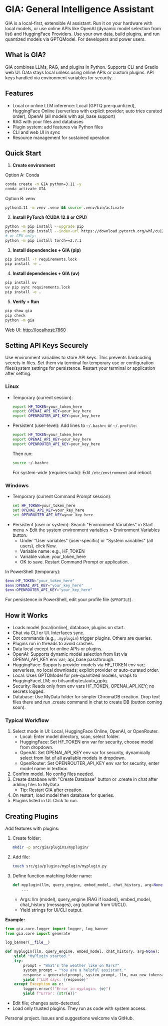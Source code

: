 # **GIA: General Intelligence Assistant**

GIA is a local-first, extensible AI assistant. Run it on your hardware with local models, or use online APIs like OpenAI (dynamic model selection from list) and HuggingFace Providers. Use your own data, build plugins, and run quantized models via GPTQModel. For developers and power users.

## What is GIA?
GIA combines LLMs, RAG, and plugins in Python. Supports CLI and Gradio web UI. Data stays local unless using online APIs or custom plugins. API keys handled via environment variables for security.

## Features
- Local or online LLM inference: Local (GPTQ pre-quantized), HuggingFace Online (serverless with explicit provider; auto tries curated order), OpenAI (all models with api_base support)
- RAG with your files and databases
- Plugin system: add features via Python files
- CLI and web UI in sync
- Resource management for sustained operation

## Quick Start

1. **Create environment**

Option A: Conda

```bash
conda create -n GIA python=3.11 -y
conda activate GIA
```

Option B: venv

```bash
python3.11 -m venv .venv && source .venv/bin/activate
```

2. **Install PyTorch (CUDA 12.8 or CPU)**

```bash
python -m pip install --upgrade pip
python -m pip install --index-url https://download.pytorch.org/whl/cu128 "torch==2.7.1+cu128"
# or CPU only:
python -m pip install torch==2.7.1
```

3. **Install dependencies + GIA (pip)**

```bash
pip install -r requirements.lock
pip install -e .
```

4. **Install dependencies + GIA (uv)**

```bash
pip install uv
uv pip sync requirements.lock
pip install -e .
```

5. **Verify + Run**

```bash
pip show gia
pip check
python -m gia
```

Web UI: [http://localhost:7860](http://localhost:7860)


## Setting API Keys Securely

Use environment variables to store API keys. This prevents hardcoding secrets in files. Set them via terminal for temporary use or configuration files/system settings for persistence. Restart your terminal or application after setting.

### Linux
- Temporary (current session):
  ```bash
  export HF_TOKEN=your_token_here
  export OPENAI_API_KEY=your_key_here
  export OPENROUTER_API_KEY=your_key_here
  ```
- Persistent (user-level):
  Add lines to `~/.bashrc` or `~/.profile`:
  ```bash
  export HF_TOKEN=your_token_here
  export OPENAI_API_KEY=your_key_here
  export OPENROUTER_API_KEY=your_key_here
  ```
  Then run:
  ```bash
  source ~/.bashrc
  ```
  For system-wide (requires sudo): Edit `/etc/environment` and reboot.

### Windows
- Temporary (current Command Prompt session):
  ```cmd
  set HF_TOKEN=your_token_here
  set OPENAI_API_KEY=your_key_here
  set OPENROUTER_API_KEY=your_key_here
  ```
- Persistent (user or system):
  Search "Environment Variables" in Start menu > Edit the system environment variables > Environment Variables button.
  - Under "User variables" (user-specific) or "System variables" (all users), click New.
  - Variable name: e.g., HF_TOKEN
  - Variable value: your_token_here
  - OK to save. Restart Command Prompt or application.

In PowerShell (temporary):
```powershell
$env:HF_TOKEN="your_token_here"
$env:OPENAI_API_KEY="your_key_here"
$env:OPENROUTER_API_KEY="your_key_here"
```

For persistence in PowerShell, edit your profile file (`$PROFILE`).

## How it Works

- Loads model (local/online), database, plugins on start.
- Chat via CLI or UI. Interfaces sync.
- Dot commands (e.g., `.myplugin`) trigger plugins. Others are queries.
- Plugins run in threads to avoid crashes.
- Data local except for online APIs or plugins.
- OpenAI: Supports dynamic model selection from list via OPENAI_API_KEY env var; api_base passthrough.
- HuggingFace: Supports provider models via HF_TOKEN env var; serverless, no local downloads; explicit provider or auto-curated order.
- Local: Uses GPTQModel for pre-quantized models, wraps to HuggingFaceLLM; no bitsandbytes/auto_gptq.
- Security: Reads only from env vars HF_TOKEN, OPENAI_API_KEY; no secrets logged.
- Database: Use MyData folder for simpler ChromaDB creation. Drop text files there and run .create command in chat to create DB (button coming soon).

### Typical Workflow

1. Select mode in UI: Local, HuggingFace Online, OpenAI, or OpenRouter.
   - Local: Enter model directory, scan, select folder.
   - HuggingFace: Set HF_TOKEN env var for security, choose model from dropdown.
   - OpenAI: Set OPENAI_API_KEY env var for security, dynamically select from list of all available models in dropdown.
   - OpenRouter: Set OPENROUTER_API_KEY env var for security, enter model name in textbox.
2. Confirm model. No config files needed.
3. Create database with "Create Database" button or .create in chat after adding files to MyData.
   - Tip: Restart GIA after creation.
4. On restart, load model then database for queries.
5. Plugins listed in UI. Click to run.

## Creating Plugins

Add features with plugins:

1. Create folder:
   ```bash
   mkdir -p src/gia/plugins/myplugin/
   ```
2. Add file:
   ```bash
   touch src/gia/plugins/myplugin/myplugin.py
   ```
3. Define function matching folder name:
   ```python
   def myplugin(llm, query_engine, embed_model, chat_history, arg=None):
       ...
   ```
   - Args: llm (model), query_engine (RAG if loaded), embed_model, chat_history (messages), arg (optional from UI/CLI).
   - Yield strings for UI/CLI output.

**Example:**
```python
from gia.core.logger import logger, log_banner
from gia.core import generate

log_banner(__file__)

def myplugin(llm, query_engine, embed_model, chat_history, arg=None):
    yield "MyPlugin started."
    try:
        prompt = "What's the weather like on Mars?"
        system_prompt = "You are a helpful assistant."
        response = generate(prompt, system_prompt, llm, max_new_tokens=256)
        yield f"LLM says: {response}"
    except Exception as e:
        logger.error(f"Error in myplugin: {e}")
        yield f"Error: {str(e)}"
```
- Edit file; changes auto-detected.
- Load only trusted plugins. They run as code with system access.

Personal project. Issues and suggestions welcome via GitHub.